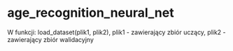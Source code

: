 # age_recognition_neural_net

W funkcji:
load_dataset(plik1, plik2),
plik1 - zawierający zbiór uczący,
plik2 - zawierający zbiór walidacyjny 
